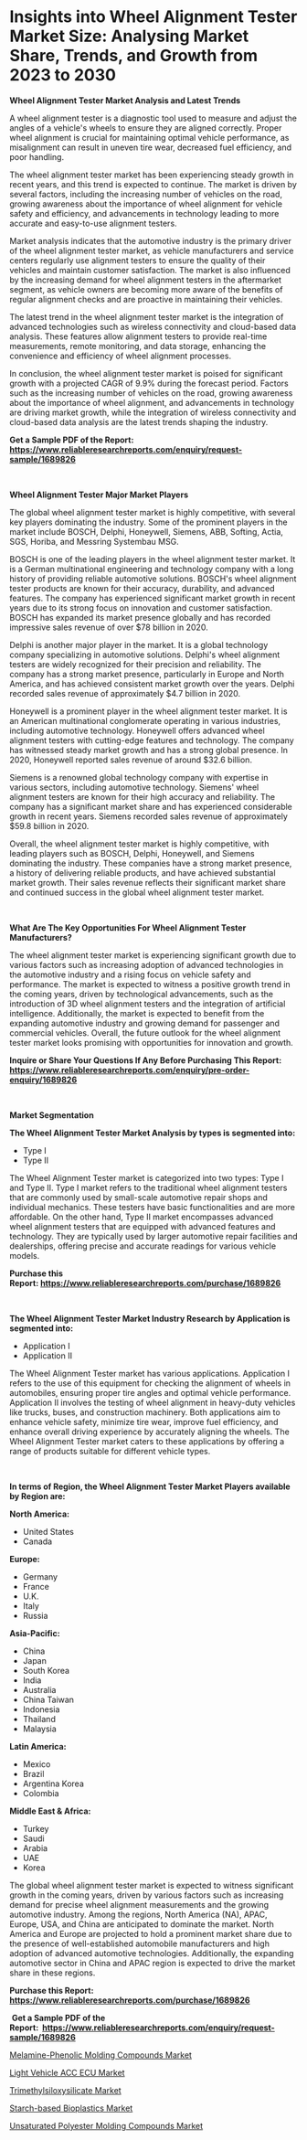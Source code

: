 <p><h1>Insights into Wheel Alignment Tester Market Size: Analysing Market Share, Trends, and Growth from 2023 to 2030</h1></p><p><strong>Wheel Alignment Tester Market Analysis and Latest Trends</strong></p>
<p><p>A wheel alignment tester is a diagnostic tool used to measure and adjust the angles of a vehicle's wheels to ensure they are aligned correctly. Proper wheel alignment is crucial for maintaining optimal vehicle performance, as misalignment can result in uneven tire wear, decreased fuel efficiency, and poor handling.</p><p>The wheel alignment tester market has been experiencing steady growth in recent years, and this trend is expected to continue. The market is driven by several factors, including the increasing number of vehicles on the road, growing awareness about the importance of wheel alignment for vehicle safety and efficiency, and advancements in technology leading to more accurate and easy-to-use alignment testers.</p><p>Market analysis indicates that the automotive industry is the primary driver of the wheel alignment tester market, as vehicle manufacturers and service centers regularly use alignment testers to ensure the quality of their vehicles and maintain customer satisfaction. The market is also influenced by the increasing demand for wheel alignment testers in the aftermarket segment, as vehicle owners are becoming more aware of the benefits of regular alignment checks and are proactive in maintaining their vehicles.</p><p>The latest trend in the wheel alignment tester market is the integration of advanced technologies such as wireless connectivity and cloud-based data analysis. These features allow alignment testers to provide real-time measurements, remote monitoring, and data storage, enhancing the convenience and efficiency of wheel alignment processes.</p><p>In conclusion, the wheel alignment tester market is poised for significant growth with a projected CAGR of 9.9% during the forecast period. Factors such as the increasing number of vehicles on the road, growing awareness about the importance of wheel alignment, and advancements in technology are driving market growth, while the integration of wireless connectivity and cloud-based data analysis are the latest trends shaping the industry.</p></p>
<p><strong>Get a Sample PDF of the Report:&nbsp; <a href="https://www.reliableresearchreports.com/enquiry/request-sample/1689826">https://www.reliableresearchreports.com/enquiry/request-sample/1689826</a></strong></p>
<p>&nbsp;</p>
<p><strong>Wheel Alignment Tester Major Market Players</strong></p>
<p><p>The global wheel alignment tester market is highly competitive, with several key players dominating the industry. Some of the prominent players in the market include BOSCH, Delphi, Honeywell, Siemens, ABB, Softing, Actia, SGS, Horiba, and Messring Systembau MSG.</p><p>BOSCH is one of the leading players in the wheel alignment tester market. It is a German multinational engineering and technology company with a long history of providing reliable automotive solutions. BOSCH's wheel alignment tester products are known for their accuracy, durability, and advanced features. The company has experienced significant market growth in recent years due to its strong focus on innovation and customer satisfaction. BOSCH has expanded its market presence globally and has recorded impressive sales revenue of over $78 billion in 2020.</p><p>Delphi is another major player in the market. It is a global technology company specializing in automotive solutions. Delphi's wheel alignment testers are widely recognized for their precision and reliability. The company has a strong market presence, particularly in Europe and North America, and has achieved consistent market growth over the years. Delphi recorded sales revenue of approximately $4.7 billion in 2020.</p><p>Honeywell is a prominent player in the wheel alignment tester market. It is an American multinational conglomerate operating in various industries, including automotive technology. Honeywell offers advanced wheel alignment testers with cutting-edge features and technology. The company has witnessed steady market growth and has a strong global presence. In 2020, Honeywell reported sales revenue of around $32.6 billion.</p><p>Siemens is a renowned global technology company with expertise in various sectors, including automotive technology. Siemens' wheel alignment testers are known for their high accuracy and reliability. The company has a significant market share and has experienced considerable growth in recent years. Siemens recorded sales revenue of approximately $59.8 billion in 2020.</p><p>Overall, the wheel alignment tester market is highly competitive, with leading players such as BOSCH, Delphi, Honeywell, and Siemens dominating the industry. These companies have a strong market presence, a history of delivering reliable products, and have achieved substantial market growth. Their sales revenue reflects their significant market share and continued success in the global wheel alignment tester market.</p></p>
<p>&nbsp;</p>
<p><strong>What Are The Key Opportunities For Wheel Alignment Tester Manufacturers?</strong></p>
<p><p>The wheel alignment tester market is experiencing significant growth due to various factors such as increasing adoption of advanced technologies in the automotive industry and a rising focus on vehicle safety and performance. The market is expected to witness a positive growth trend in the coming years, driven by technological advancements, such as the introduction of 3D wheel alignment testers and the integration of artificial intelligence. Additionally, the market is expected to benefit from the expanding automotive industry and growing demand for passenger and commercial vehicles. Overall, the future outlook for the wheel alignment tester market looks promising with opportunities for innovation and growth.</p></p>
<p><strong>Inquire or Share Your Questions If Any Before Purchasing This Report: <a href="https://www.reliableresearchreports.com/enquiry/pre-order-enquiry/1689826">https://www.reliableresearchreports.com/enquiry/pre-order-enquiry/1689826</a></strong></p>
<p>&nbsp;</p>
<p><strong>Market Segmentation</strong></p>
<p><strong>The Wheel Alignment Tester Market Analysis by types is segmented into:</strong></p>
<p><ul><li>Type I</li><li>Type II</li></ul></p>
<p><p>The Wheel Alignment Tester market is categorized into two types: Type I and Type II. Type I market refers to the traditional wheel alignment testers that are commonly used by small-scale automotive repair shops and individual mechanics. These testers have basic functionalities and are more affordable. On the other hand, Type II market encompasses advanced wheel alignment testers that are equipped with advanced features and technology. They are typically used by larger automotive repair facilities and dealerships, offering precise and accurate readings for various vehicle models.</p></p>
<p><strong>Purchase this Report:&nbsp;<a href="https://www.reliableresearchreports.com/purchase/1689826">https://www.reliableresearchreports.com/purchase/1689826</a></strong></p>
<p>&nbsp;</p>
<p><strong>The Wheel Alignment Tester Market Industry Research by Application is segmented into:</strong></p>
<p><ul><li>Application I</li><li>Application II</li></ul></p>
<p><p>The Wheel Alignment Tester market has various applications. Application I refers to the use of this equipment for checking the alignment of wheels in automobiles, ensuring proper tire angles and optimal vehicle performance. Application II involves the testing of wheel alignment in heavy-duty vehicles like trucks, buses, and construction machinery. Both applications aim to enhance vehicle safety, minimize tire wear, improve fuel efficiency, and enhance overall driving experience by accurately aligning the wheels. The Wheel Alignment Tester market caters to these applications by offering a range of products suitable for different vehicle types.</p></p>
<p>&nbsp;</p>
<p><strong>In terms of Region, the Wheel Alignment Tester Market Players available by Region are:</strong></p>
<p>
    <p> <strong> North America: </strong>
        <ul>
            <li>United States</li>
            <li>Canada</li>
        </ul>
        </p> 
    <p> <strong> Europe: </strong>
        <ul>
            <li>Germany</li>
            <li>France</li>
            <li>U.K.</li>
            <li>Italy</li>
            <li>Russia</li>
        </ul>
        </p> 
    <p> <strong> Asia-Pacific: </strong>
        <ul>
            <li>China</li>
            <li>Japan</li>
            <li>South Korea</li>
            <li>India</li>
            <li>Australia</li>
            <li>China Taiwan</li>
            <li>Indonesia</li>
            <li>Thailand</li>
            <li>Malaysia</li>
        </ul>
        </p> 
    <p> <strong> Latin America: </strong>
        <ul>
            <li>Mexico</li>
            <li>Brazil</li>
            <li>Argentina Korea</li>
            <li>Colombia</li>
        </ul>
        </p> 
    <p> <strong> Middle East & Africa: </strong>
        <ul>
            <li>Turkey</li>
            <li>Saudi</li>
            <li>Arabia</li>
            <li>UAE</li>
            <li>Korea</li>
        </ul>
    </p>
    </p>
<p><p>The global wheel alignment tester market is expected to witness significant growth in the coming years, driven by various factors such as increasing demand for precise wheel alignment measurements and the growing automotive industry. Among the regions, North America (NA), APAC, Europe, USA, and China are anticipated to dominate the market. North America and Europe are projected to hold a prominent market share due to the presence of well-established automobile manufacturers and high adoption of advanced automotive technologies. Additionally, the expanding automotive sector in China and APAC region is expected to drive the market share in these regions.</p></p>
<p><strong>Purchase this Report: <a href="https://www.reliableresearchreports.com/purchase/1689826">https://www.reliableresearchreports.com/purchase/1689826</a></strong></p>
<p>&nbsp;<strong>Get a Sample PDF of the Report:&nbsp;&nbsp;<a href="https://www.reliableresearchreports.com/enquiry/request-sample/1689826">https://www.reliableresearchreports.com/enquiry/request-sample/1689826</a></strong></p>
<p><strong></strong></p>
<p><p><a href="https://www.linkedin.com/pulse/melamine-phenolic-molding-compounds-market-size-growth-k5ite/">Melamine-Phenolic Molding Compounds Market</a></p><p><a href="https://github.com/RoccoManning/Market-Research-Report-List-2/blob/main/light-vehicle-acc-ecu-market.md">Light Vehicle ACC ECU Market</a></p><p><a href="https://medium.com/@soap.equip.win/trimethylsiloxysilicate-market-share-evolution-and-market-growth-trends-2023-2030-aebdde492232">Trimethylsiloxysilicate Market</a></p><p><a href="https://medium.com/@fifth.dress.cause/starch-based-bioplastics-market-trends-and-market-analysis-forecasted-for-period-2023-2030-fb520df86952">Starch-based Bioplastics Market</a></p><p><a href="https://www.linkedin.com/pulse/unsaturated-polyester-molding-compounds-market-size-2023-e4gde/">Unsaturated Polyester Molding Compounds Market</a></p></p>